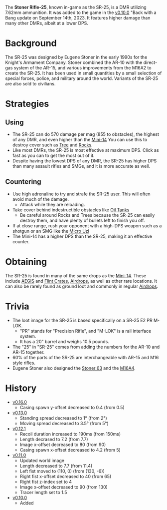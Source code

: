 The **Stoner Rifle-25**, known in-game as the SR-25, is a DMR utilizing 7.62mm ammunition. It was added to the game in the [v0.10.0](https://github.com/HasangerGames/suroi/releases/tag/v0.10.0) "Back with a Bang update on September 14th, 2023. It features higher damage than many other DMRs, albeit at a lower DPS.

# Background

The SR-25 was designed by Eugene Stoner in the early 1990s for the Knight's Armament Company. Stoner combined the AR-10 with the direct-gas system of the AR-15, and various improvements from the M16A2 to create the SR-25. It has been used in small quantities by a small selection of special forces, police, and military around the world. Variants of the SR-25 are also sold to civilians. 

# Strategies

## Using

- The SR-25 can do 570 damage per mag (855 to obstacles), the highest of any DMR, and even higher than the [Mini-14](/weapons/guns/mini14) You can use this to destroy cover such as [Tree](/obstacles/tree) and [Rocks](/obstacles/rock).
- Like most DMRs, the SR-25 is most effective at maximum DPS. Click as fast as you can to get the most out of it.
- Despite having the lowest DPS of any DMR, the SR-25 has higher DPS than many assault rifles and SMGs, and it is more accurate as well.

## Countering

- Use high adrenaline to try and strafe the SR-25 user. This will often avoid much of the damage.
  - Attack while they are reloading.
- Take cover behind indestructible obstacles like [Oil Tanks](/obstacles/oil_tank)
  - Be careful around Rocks and Trees because the SR-25 can easily destroy them, and have plenty of bullets left to finish you off.
- If at close range, rush your opponent with a high-DPS weapon such as a shotgun or an SMG like the [Micro Uzi](/weapons/guns/micro_uzi)
- The Mini-14 has a higher DPS than the SR-25, making it an effective counter.

# Obtaining

The SR-25 is found in many of the same drops as the [Mini-14](/weapons/guns/mini14). These include [AEGIS](/obstacles/aegis_crate) and [Flint Crates](/obstacles/flint_crate), [Airdrops](/obstacles/airdrop_crate), as well as other rare locations. It can also be rarely found as ground loot and commonly in regular [Airdrops](/obstacles/airdrop_crate).

# Trivia

- The loot image for the SR-25 is based specifically on a SR-25 E2 PR M-LOK.
  - "PR" stands for "Precision Rifle", and "M-LOK" is a rail interface system.
  - It has a 20" barrel and weighs 10.5 pounds.
- The "25" in "SR-25" comes from adding the numbers for the AR-10 and AR-15 together.
- 60% of the parts of the SR-25 are interchangeable with AR-15 and M16 style rifles.
- Eugene Stoner also designed the [Stoner 63](/weapons/guns/stoner_63) and the [M16A4](/weapons/guns/m16a4).

# History

- [v0.16.0](https://github.com/HasangerGames/suroi/releases/tag/v0.16.0)
  - Casing spawn y-offset decreased to 0.4 (from 0.5)
- [v0.13.0](https://github.com/HasangerGames/suroi/releases/tag/v0.13.0)
  - Standing spread decreased to 1° (from 2°)
  - Moving spread decreased to 3.5° (from 5°)
- [v0.12.1](https://github.com/HasangerGames/suroi/releases/tag/v0.12.1)
  - Recoil duration increased to 190ms (from 150ms)
  - Length decrased to 7.2 (from 7.7)
  - Image x-offset decreased to 80 (from 90)
  - Casing spawn x-offset decreased to 4.2 (from 5)
- [v0.11.0](https://github.com/HasangerGames/suroi/releases/tag/v0.11.0)
  - Updated world image
  - Length decreased to 7.7 (from 11.4)
  - Left fist moved to (110, 0) (from (130, -6))
  - Right fist x-offset decreased to 40 (from 65)
  - Right fist z-index set to 4
  - Image x-offset decreased to 90 (from 130)
  - Tracer length set to 1.5
- [v0.10.0](https://github.com/HasangerGames/suroi/releases/tag/v0.10.0)
  - Added
